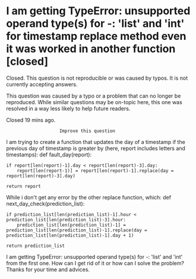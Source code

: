 
# I am getting TypeError: unsupported operand type(s) for -: 'list' and 'int' for timestamp replace method even it was worked in another function [closed]







Closed. This question is not reproducible or was caused by typos. It is not currently accepting answers.
                        
                    










 This question was caused by a typo or a problem that can no longer be reproduced. While similar questions may be on-topic here, this one was resolved in a way less likely to help future readers.


Closed 19 mins ago.







                        Improve this question
                    



I am trying to create a function that updates the day of a timestamp if the previous day of timestamp is greater by (here, report includes letters and timestamps):
def fault_day(report):

    if report[len(report)-1].day < report[len(report)-3].day:
        report[len(report-1)] = report[len(report)-1].replace(day = report[len(report)-3].day)

    return report


While i don't get any error by the other replace function, which:
def next_day_check(prediction_list):

    if prediction_list[len(prediction_list)-1].hour < prediction_list[len(prediction_list)-3].hour:
        prediction_list[len(prediction_list)-1] = prediction_list[len(prediction_list)-1].replace(day = prediction_list[len(prediction_list)-1].day + 1)

    return prediction_list


I am getting TypeError: unsupported operand type(s) for -: 'list' and 'int' from the first one. How can I get rid of it or how can I solve the problem?
Thanks for your time and advices.

        